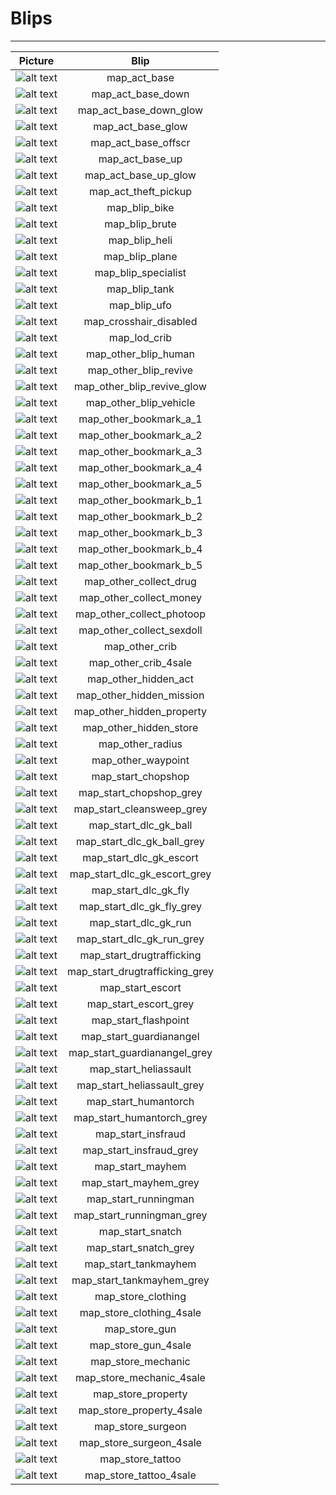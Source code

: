 # Blips

---

| Picture | Blip |
|:-------:|:-------:|
| ![alt text](https://raw.githubusercontent.com/SR3-MP/SR3MP-Docs/main/docs/images/blips/map_act_base.jpg "Blip") | map_act_base |
| ![alt text](https://raw.githubusercontent.com/SR3-MP/SR3MP-Docs/main/docs/images/blips/map_act_base_down.jpg "Blip") | map_act_base_down |
| ![alt text](https://raw.githubusercontent.com/SR3-MP/SR3MP-Docs/main/docs/images/blips/map_act_base_down_glow.jpg "Blip") | map_act_base_down_glow |
| ![alt text](https://raw.githubusercontent.com/SR3-MP/SR3MP-Docs/main/docs/images/blips/map_act_base_glow.jpg "Blip") | map_act_base_glow |
| ![alt text](https://raw.githubusercontent.com/SR3-MP/SR3MP-Docs/main/docs/images/blips/map_act_base_offscr.jpg "Blip") | map_act_base_offscr |
| ![alt text](https://raw.githubusercontent.com/SR3-MP/SR3MP-Docs/main/docs/images/blips/map_act_base_up.jpg "Blip") | map_act_base_up |
| ![alt text](https://raw.githubusercontent.com/SR3-MP/SR3MP-Docs/main/docs/images/blips/map_act_base_up_glow.jpg "Blip") | map_act_base_up_glow |
| ![alt text](https://raw.githubusercontent.com/SR3-MP/SR3MP-Docs/main/docs/images/blips/map_act_theft_pickup.jpg "Blip") | map_act_theft_pickup |
| ![alt text](https://raw.githubusercontent.com/SR3-MP/SR3MP-Docs/main/docs/images/blips/map_blip_bike.jpg "Blip") | map_blip_bike |
| ![alt text](https://raw.githubusercontent.com/SR3-MP/SR3MP-Docs/main/docs/images/blips/map_blip_brute.jpg "Blip") | map_blip_brute |
| ![alt text](https://raw.githubusercontent.com/SR3-MP/SR3MP-Docs/main/docs/images/blips/map_blip_heli.jpg "Blip") | map_blip_heli |
| ![alt text](https://raw.githubusercontent.com/SR3-MP/SR3MP-Docs/main/docs/images/blips/map_blip_plane.jpg "Blip") | map_blip_plane |
| ![alt text](https://raw.githubusercontent.com/SR3-MP/SR3MP-Docs/main/docs/images/blips/map_blip_specialist.jpg "Blip") | map_blip_specialist |
| ![alt text](https://raw.githubusercontent.com/SR3-MP/SR3MP-Docs/main/docs/images/blips/map_blip_tank.jpg "Blip") | map_blip_tank |
| ![alt text](https://raw.githubusercontent.com/SR3-MP/SR3MP-Docs/main/docs/images/blips/map_blip_ufo.jpg "Blip") | map_blip_ufo |
| ![alt text](https://raw.githubusercontent.com/SR3-MP/SR3MP-Docs/main/docs/images/blips/map_crosshair_disabled.jpg "Blip") | map_crosshair_disabled |
| ![alt text](https://raw.githubusercontent.com/SR3-MP/SR3MP-Docs/main/docs/images/blips/map_lod_crib.jpg "Blip") | map_lod_crib |
| ![alt text](https://raw.githubusercontent.com/SR3-MP/SR3MP-Docs/main/docs/images/blips/map_other_blip_human.jpg "Blip") | map_other_blip_human |
| ![alt text](https://raw.githubusercontent.com/SR3-MP/SR3MP-Docs/main/docs/images/blips/map_other_blip_revive.jpg "Blip") | map_other_blip_revive |
| ![alt text](https://raw.githubusercontent.com/SR3-MP/SR3MP-Docs/main/docs/images/blips/map_other_blip_revive_glow.jpg "Blip") | map_other_blip_revive_glow |
| ![alt text](https://raw.githubusercontent.com/SR3-MP/SR3MP-Docs/main/docs/images/blips/map_other_blip_vehicle.jpg "Blip") | map_other_blip_vehicle |
| ![alt text](https://raw.githubusercontent.com/SR3-MP/SR3MP-Docs/main/docs/images/blips/map_other_bookmark_a_1.jpg "Blip") | map_other_bookmark_a_1 |
| ![alt text](https://raw.githubusercontent.com/SR3-MP/SR3MP-Docs/main/docs/images/blips/map_other_bookmark_a_2.jpg "Blip") | map_other_bookmark_a_2 |
| ![alt text](https://raw.githubusercontent.com/SR3-MP/SR3MP-Docs/main/docs/images/blips/map_other_bookmark_a_3.jpg "Blip") | map_other_bookmark_a_3 |
| ![alt text](https://raw.githubusercontent.com/SR3-MP/SR3MP-Docs/main/docs/images/blips/map_other_bookmark_a_4.jpg "Blip") | map_other_bookmark_a_4 |
| ![alt text](https://raw.githubusercontent.com/SR3-MP/SR3MP-Docs/main/docs/images/blips/map_other_bookmark_a_5.jpg "Blip") | map_other_bookmark_a_5 |
| ![alt text](https://raw.githubusercontent.com/SR3-MP/SR3MP-Docs/main/docs/images/blips/map_other_bookmark_b_1.jpg "Blip") | map_other_bookmark_b_1 |
| ![alt text](https://raw.githubusercontent.com/SR3-MP/SR3MP-Docs/main/docs/images/blips/map_other_bookmark_b_2.jpg "Blip") | map_other_bookmark_b_2 |
| ![alt text](https://raw.githubusercontent.com/SR3-MP/SR3MP-Docs/main/docs/images/blips/map_other_bookmark_b_3.jpg "Blip") | map_other_bookmark_b_3 |
| ![alt text](https://raw.githubusercontent.com/SR3-MP/SR3MP-Docs/main/docs/images/blips/map_other_bookmark_b_4.jpg "Blip") | map_other_bookmark_b_4 |
| ![alt text](https://raw.githubusercontent.com/SR3-MP/SR3MP-Docs/main/docs/images/blips/map_other_bookmark_b_5.jpg "Blip") | map_other_bookmark_b_5 |
| ![alt text](https://raw.githubusercontent.com/SR3-MP/SR3MP-Docs/main/docs/images/blips/map_other_collect_drug.jpg "Blip") | map_other_collect_drug |
| ![alt text](https://raw.githubusercontent.com/SR3-MP/SR3MP-Docs/main/docs/images/blips/map_other_collect_money.jpg "Blip") | map_other_collect_money |
| ![alt text](https://raw.githubusercontent.com/SR3-MP/SR3MP-Docs/main/docs/images/blips/map_other_collect_photoop.jpg "Blip") | map_other_collect_photoop |
| ![alt text](https://raw.githubusercontent.com/SR3-MP/SR3MP-Docs/main/docs/images/blips/map_other_collect_sexdoll.jpg "Blip") | map_other_collect_sexdoll |
| ![alt text](https://raw.githubusercontent.com/SR3-MP/SR3MP-Docs/main/docs/images/blips/map_other_crib.jpg "Blip") | map_other_crib |
| ![alt text](https://raw.githubusercontent.com/SR3-MP/SR3MP-Docs/main/docs/images/blips/map_other_crib_4sale.jpg "Blip") | map_other_crib_4sale |
| ![alt text](https://raw.githubusercontent.com/SR3-MP/SR3MP-Docs/main/docs/images/blips/map_other_hidden_act.jpg "Blip") | map_other_hidden_act |
| ![alt text](https://raw.githubusercontent.com/SR3-MP/SR3MP-Docs/main/docs/images/blips/map_other_hidden_mission.jpg "Blip") | map_other_hidden_mission |
| ![alt text](https://raw.githubusercontent.com/SR3-MP/SR3MP-Docs/main/docs/images/blips/map_other_hidden_property.jpg "Blip") | map_other_hidden_property |
| ![alt text](https://raw.githubusercontent.com/SR3-MP/SR3MP-Docs/main/docs/images/blips/map_other_hidden_store.jpg "Blip") | map_other_hidden_store |
| ![alt text](https://raw.githubusercontent.com/SR3-MP/SR3MP-Docs/main/docs/images/blips/map_other_radius.jpg "Blip") | map_other_radius |
| ![alt text](https://raw.githubusercontent.com/SR3-MP/SR3MP-Docs/main/docs/images/blips/map_other_waypoint.jpg "Blip") | map_other_waypoint |
| ![alt text](https://raw.githubusercontent.com/SR3-MP/SR3MP-Docs/main/docs/images/blips/map_start_chopshop.jpg "Blip") | map_start_chopshop |
| ![alt text](https://raw.githubusercontent.com/SR3-MP/SR3MP-Docs/main/docs/images/blips/map_start_chopshop_grey.jpg "Blip") | map_start_chopshop_grey |
| ![alt text](https://raw.githubusercontent.com/SR3-MP/SR3MP-Docs/main/docs/images/blips/map_start_cleansweep_grey.jpg "Blip") | map_start_cleansweep_grey |
| ![alt text](https://raw.githubusercontent.com/SR3-MP/SR3MP-Docs/main/docs/images/blips/map_start_dlc_gk_ball.jpg "Blip") | map_start_dlc_gk_ball |
| ![alt text](https://raw.githubusercontent.com/SR3-MP/SR3MP-Docs/main/docs/images/blips/map_start_dlc_gk_ball_grey.jpg "Blip") | map_start_dlc_gk_ball_grey |
| ![alt text](https://raw.githubusercontent.com/SR3-MP/SR3MP-Docs/main/docs/images/blips/map_start_dlc_gk_escort.jpg "Blip") | map_start_dlc_gk_escort |
| ![alt text](https://raw.githubusercontent.com/SR3-MP/SR3MP-Docs/main/docs/images/blips/map_start_dlc_gk_escort_grey.jpg "Blip") | map_start_dlc_gk_escort_grey |
| ![alt text](https://raw.githubusercontent.com/SR3-MP/SR3MP-Docs/main/docs/images/blips/map_start_dlc_gk_fly.jpg "Blip") | map_start_dlc_gk_fly |
| ![alt text](https://raw.githubusercontent.com/SR3-MP/SR3MP-Docs/main/docs/images/blips/map_start_dlc_gk_fly_grey.jpg "Blip") | map_start_dlc_gk_fly_grey |
| ![alt text](https://raw.githubusercontent.com/SR3-MP/SR3MP-Docs/main/docs/images/blips/map_start_dlc_gk_run.jpg "Blip") | map_start_dlc_gk_run |
| ![alt text](https://raw.githubusercontent.com/SR3-MP/SR3MP-Docs/main/docs/images/blips/map_start_dlc_gk_run_grey.jpg "Blip") | map_start_dlc_gk_run_grey |
| ![alt text](https://raw.githubusercontent.com/SR3-MP/SR3MP-Docs/main/docs/images/blips/map_start_drugtrafficking.jpg "Blip") | map_start_drugtrafficking |
| ![alt text](https://raw.githubusercontent.com/SR3-MP/SR3MP-Docs/main/docs/images/blips/map_start_drugtrafficking_grey.jpg "Blip") | map_start_drugtrafficking_grey |
| ![alt text](https://raw.githubusercontent.com/SR3-MP/SR3MP-Docs/main/docs/images/blips/map_start_escort.jpg "Blip") | map_start_escort |
| ![alt text](https://raw.githubusercontent.com/SR3-MP/SR3MP-Docs/main/docs/images/blips/map_start_escort_grey.jpg "Blip") | map_start_escort_grey |
| ![alt text](https://raw.githubusercontent.com/SR3-MP/SR3MP-Docs/main/docs/images/blips/map_start_flashpoint.jpg "Blip") | map_start_flashpoint |
| ![alt text](https://raw.githubusercontent.com/SR3-MP/SR3MP-Docs/main/docs/images/blips/map_start_guardianangel.jpg "Blip") | map_start_guardianangel |
| ![alt text](https://raw.githubusercontent.com/SR3-MP/SR3MP-Docs/main/docs/images/blips/map_start_guardianangel_grey.jpg "Blip") | map_start_guardianangel_grey |
| ![alt text](https://raw.githubusercontent.com/SR3-MP/SR3MP-Docs/main/docs/images/blips/map_start_heliassault.jpg "Blip") | map_start_heliassault |
| ![alt text](https://raw.githubusercontent.com/SR3-MP/SR3MP-Docs/main/docs/images/blips/map_start_heliassault_grey.jpg "Blip") | map_start_heliassault_grey |
| ![alt text](https://raw.githubusercontent.com/SR3-MP/SR3MP-Docs/main/docs/images/blips/map_start_humantorch.jpg "Blip") | map_start_humantorch |
| ![alt text](https://raw.githubusercontent.com/SR3-MP/SR3MP-Docs/main/docs/images/blips/map_start_humantorch_grey.jpg "Blip") | map_start_humantorch_grey |
| ![alt text](https://raw.githubusercontent.com/SR3-MP/SR3MP-Docs/main/docs/images/blips/map_start_insfraud.jpg "Blip") | map_start_insfraud |
| ![alt text](https://raw.githubusercontent.com/SR3-MP/SR3MP-Docs/main/docs/images/blips/map_start_insfraud_grey.jpg "Blip") | map_start_insfraud_grey |
| ![alt text](https://raw.githubusercontent.com/SR3-MP/SR3MP-Docs/main/docs/images/blips/map_start_mayhem.jpg "Blip") | map_start_mayhem |
| ![alt text](https://raw.githubusercontent.com/SR3-MP/SR3MP-Docs/main/docs/images/blips/map_start_mayhem_grey.jpg "Blip") | map_start_mayhem_grey |
| ![alt text](https://raw.githubusercontent.com/SR3-MP/SR3MP-Docs/main/docs/images/blips/map_start_runningman.jpg "Blip") | map_start_runningman |
| ![alt text](https://raw.githubusercontent.com/SR3-MP/SR3MP-Docs/main/docs/images/blips/map_start_runningman_grey.jpg "Blip") | map_start_runningman_grey |
| ![alt text](https://raw.githubusercontent.com/SR3-MP/SR3MP-Docs/main/docs/images/blips/map_start_snatch.jpg "Blip") | map_start_snatch |
| ![alt text](https://raw.githubusercontent.com/SR3-MP/SR3MP-Docs/main/docs/images/blips/map_start_snatch_grey.jpg "Blip") | map_start_snatch_grey |
| ![alt text](https://raw.githubusercontent.com/SR3-MP/SR3MP-Docs/main/docs/images/blips/map_start_tankmayhem.jpg "Blip") | map_start_tankmayhem |
| ![alt text](https://raw.githubusercontent.com/SR3-MP/SR3MP-Docs/main/docs/images/blips/map_start_tankmayhem_grey.jpg "Blip") | map_start_tankmayhem_grey |
| ![alt text](https://raw.githubusercontent.com/SR3-MP/SR3MP-Docs/main/docs/images/blips/map_store_clothing.jpg "Blip") | map_store_clothing |
| ![alt text](https://raw.githubusercontent.com/SR3-MP/SR3MP-Docs/main/docs/images/blips/map_store_clothing_4sale.jpg "Blip") | map_store_clothing_4sale |
| ![alt text](https://raw.githubusercontent.com/SR3-MP/SR3MP-Docs/main/docs/images/blips/map_store_gun.jpg "Blip") | map_store_gun |
| ![alt text](https://raw.githubusercontent.com/SR3-MP/SR3MP-Docs/main/docs/images/blips/map_store_gun_4sale.jpg "Blip") | map_store_gun_4sale |
| ![alt text](https://raw.githubusercontent.com/SR3-MP/SR3MP-Docs/main/docs/images/blips/map_store_mechanic.jpg "Blip") | map_store_mechanic |
| ![alt text](https://raw.githubusercontent.com/SR3-MP/SR3MP-Docs/main/docs/images/blips/map_store_mechanic_4sale.jpg "Blip") | map_store_mechanic_4sale |
| ![alt text](https://raw.githubusercontent.com/SR3-MP/SR3MP-Docs/main/docs/images/blips/map_store_property.jpg "Blip") | map_store_property |
| ![alt text](https://raw.githubusercontent.com/SR3-MP/SR3MP-Docs/main/docs/images/blips/map_store_property_4sale.jpg "Blip") | map_store_property_4sale |
| ![alt text](https://raw.githubusercontent.com/SR3-MP/SR3MP-Docs/main/docs/images/blips/map_store_surgeon.jpg "Blip") | map_store_surgeon |
| ![alt text](https://raw.githubusercontent.com/SR3-MP/SR3MP-Docs/main/docs/images/blips/map_store_surgeon_4sale.jpg "Blip") | map_store_surgeon_4sale |
| ![alt text](https://raw.githubusercontent.com/SR3-MP/SR3MP-Docs/main/docs/images/blips/map_store_tattoo.jpg "Blip") | map_store_tattoo |
| ![alt text](https://raw.githubusercontent.com/SR3-MP/SR3MP-Docs/main/docs/images/blips/map_store_tattoo_4sale.jpg "Blip") | map_store_tattoo_4sale |
